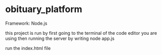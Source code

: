 # obituary_platform
Framework: Node.js

this project is run by first going to the terminal of the code editor
you are using then running the server by writing 
node app.js

run the index.html file 
